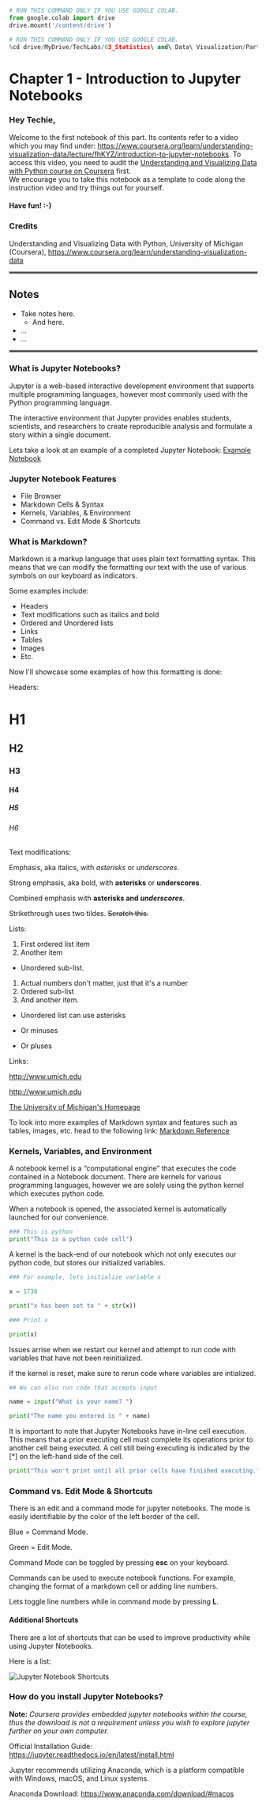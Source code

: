 ```python
# RUN THIS COMMAND ONLY IF YOU USE GOOGLE COLAB.
from google.colab import drive
drive.mount('/content/drive')
```


```python
# RUN THIS COMMAND ONLY IF YOU USE GOOGLE COLAB.
%cd drive/MyDrive/TechLabs/03_Statistics\ and\ Data\ Visualization/Part\ A\ -\ Introduction\ to\ Data
```

# Chapter 1 - Introduction to Jupyter Notebooks   
### Hey Techie,
Welcome to the first notebook of this part. Its contents refer to a video which you may find under: https://www.coursera.org/learn/understanding-visualization-data/lecture/fhKYZ/introduction-to-jupyter-notebooks. To access this video, you need to audit the [Understanding and Visualizing Data with Python course on Coursera](https://www.coursera.org/learn/understanding-visualization-data) first.   
We encourage you to take this notebook as a template to code along the instruction video and try things out for yourself.
#### Have fun! :-)   
   
### Credits
Understanding and Visualizing Data with Python, University of Michigan (Coursera), https://www.coursera.org/learn/understanding-visualization-data
   
<hr style="border:2px solid gray"> </hr>   
   
## Notes

* Take notes here.
    * And here.
* ...
* ...

<hr style="border:2px solid gray"> </hr>   

### What is Jupyter Notebooks?

Jupyter is a web-based interactive development environment that supports multiple programming languages, however most commonly used with the Python programming language.

The interactive environment that Jupyter provides enables students, scientists, and researchers to create reproducible analysis and formulate a story within a single document.

Lets take a look at an example of a completed Jupyter Notebook: [Example Notebook](http://nbviewer.jupyter.org/github/cossatot/lanf_earthquake_likelihood/blob/master/notebooks/lanf_manuscript_notebook.ipynb)

### Jupyter Notebook Features

* File Browser
* Markdown Cells & Syntax
* Kernels, Variables, & Environment
* Command vs. Edit Mode & Shortcuts

### What is Markdown?

Markdown is a markup language that uses plain text formatting syntax.  This means that we can modify the formatting our text with the use of various symbols on our keyboard as indicators.

Some examples include:

* Headers
* Text modifications such as italics and bold
* Ordered and Unordered lists
* Links
* Tables
* Images
* Etc.

Now I'll showcase some examples of how this formatting is done:

Headers:

# H1
## H2
### H3
#### H4
##### H5
###### H6

Text modifications:

Emphasis, aka italics, with *asterisks* or _underscores_.

Strong emphasis, aka bold, with **asterisks** or __underscores__.

Combined emphasis with **asterisks and _underscores_**.

Strikethrough uses two tildes. ~~Scratch this.~~

Lists:

1. First ordered list item
2. Another item
  * Unordered sub-list. 
1. Actual numbers don't matter, just that it's a number
  1. Ordered sub-list
4. And another item.

* Unordered list can use asterisks
- Or minuses
+ Or pluses

Links:

http://www.umich.edu

<http://www.umich.edu>

[The University of Michigan's Homepage](www.http://umich.edu/)

To look into more examples of Markdown syntax and features such as tables, images, etc. head to the following link: [Markdown Reference](https://github.com/adam-p/markdown-here/wiki/Markdown-Cheatsheet)

### Kernels, Variables, and Environment

A notebook kernel is a “computational engine” that executes the code contained in a Notebook document. There are kernels for various programming languages, however we are solely using the python kernel which executes python code.

When a notebook is opened, the associated kernel is automatically launched for our convenience.


```python
### This is python
print("This is a python code cell")
```

A kernel is the back-end of our notebook which not only executes our python code, but stores our initialized variables.


```python
### For example, lets initialize variable x

x = 1738

print("x has been set to " + str(x))
```


```python
### Print x

print(x)
```

Issues arrise when we restart our kernel and attempt to run code with variables that have not been reinitialized.

If the kernel is reset, make sure to rerun code where variables are intialized.


```python
## We can also run code that accepts input

name = input("What is your name? ")

print("The name you entered is " + name)
```

It is important to note that Jupyter Notebooks have in-line cell execution.  This means that a prior executing cell must complete its operations prior to another cell being executed.  A cell still being executing is indicated by the [*] on the left-hand side of the cell.


```python
print("This won't print until all prior cells have finished executing.")
```

### Command vs. Edit Mode & Shortcuts

There is an edit and a command mode for jupyter notebooks.  The mode is easily identifiable by the color of the left border of the cell.

Blue = Command Mode.

Green = Edit Mode.

Command Mode can be toggled by pressing **esc** on your keyboard.

Commands can be used to execute notebook functions.  For example, changing the format of a markdown cell or adding line numbers.

Lets toggle line numbers while in command mode by pressing **L**.

#### Additional Shortcuts

There are a lot of shortcuts that can be used to improve productivity while using Jupyter Notebooks.

Here is a list:

![Jupyter Notebook Shortcuts](data/shortcuts.png)

### How do you install Jupyter Notebooks?

**Note:** *Coursera provides embedded jupyter notebooks within the course, thus the download is not a requirement unless you wish to explore jupyter further on your own computer.*

Official Installation Guide: https://jupyter.readthedocs.io/en/latest/install.html

Jupyter recommends utilizing Anaconda, which is a platform compatible with Windows, macOS, and Linux systems.  

Anaconda Download: https://www.anaconda.com/download/#macos
